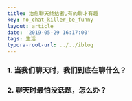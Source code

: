 ```yaml
---
title: 治愈聊天终结者,有的聊才有趣
key: no_chat_killer_be_funny
layout: article
date: '2019-05-29 16:17:00'
tags: 生活
typora-root-url: ../../iblog
---
```


### 1. 当我们聊天时，我们到底在聊什么？

### 2. 聊天时最怕没话题，怎么办？

